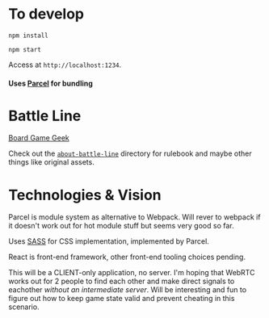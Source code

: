 # To develop

`npm install`

`npm start`

Access at `http://localhost:1234`.

#### Uses [Parcel](https://parceljs.org/) for bundling

# Battle Line

[Board Game Geek](https://boardgamegeek.com/boardgame/760/battle-line)

Check out the [`about-battle-line`](https://github.com/joe-alves/battle-line/tree/master/about-battle-line) directory for rulebook and maybe other things like original assets.

# Technologies & Vision

Parcel is module system as alternative to Webpack. Will rever to webpack if it doesn't work out for hot module stuff but seems very good so far.

Uses [SASS](https://sass-lang.com/) for CSS implementation, implemented by Parcel.

React is front-end framework, other front-end tooling choices pending.

This will be a CLIENT-only application, no server. I'm hoping that WebRTC works out for 2 people to find each other and make direct signals to eachother _without an intermediate server_. Will be interesting and fun to figure out how to keep game state valid and prevent cheating in this scenario.

